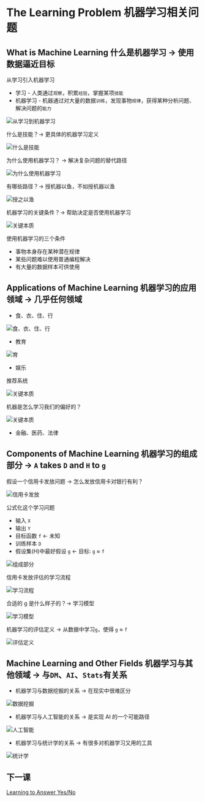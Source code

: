 # The Learning Problem 机器学习相关问题
## What is Machine Learning 什么是机器学习 -> 使用数据逼近目标

从学习引入机器学习
- 学习 - 人类通过`观察`，积累`经验`，掌握某项`技能`
- 机器学习 - 机器通过对大量的数据`训练`，发现事物`规律`，获得某种分析问题、解决问题的`能力`

![从学习到机器学习](/images/jqxx00.png)

什么是技能？-> 更具体的机器学习定义

![什么是技能](/images/jqxx01.png)

为什么使用机器学习？ -> 解决复杂问题的替代路径

![为什么使用机器学习](/images/jqxx02.png)

有哪些路径？-> 授机器以鱼，不如授机器以渔

![授之以渔](/images/jqxx03.png)

机器学习的关键条件？-> 帮助决定是否使用机器学习

![关键本质](/images/jqxx04.png)

使用机器学习的三个条件
- 事物本身存在某种潜在规律
- 某些问题难以使用普通编程解决
- 有大量的数据样本可供使用

## Applications of Machine Learning 机器学习的应用领域 -> 几乎任何领域
- 食、衣、住、行

![食、衣、住、行](/images/jqxx05.png)

- 教育

![育](/images/jqxx06.png)

- 娱乐

推荐系统

![关键本质](/images/jqxx07.png)

机器是怎么学习我们的偏好的？

![关键本质](/images/jqxx08.png)

- 金融、医药、法律

## Components of Machine Learning 机器学习的组成部分 -> `A` takes `D` and `H` to `g`

假设一个信用卡发放问题 -> 怎么发放信用卡对银行有利？

![信用卡发放](/images/jqxx09.png)

公式化这个学习问题
- 输入 `X`
- 输出 `Y`
- 目标函数 `f` <- 未知
- 训练样本 `D`
- 假设集(H)中最好假设 `g` <- 目标: `g` ≈ `f`

![组成部分](/images/jqxx10.png)

信用卡发放评估的学习流程 

![学习流程](/images/jqxx11.png)

合适的 g 是什么样子的？-> 学习模型

![学习模型](/images/jqxx12.png)

机器学习的评估定义 -> 从数据中学习`g`，使得 `g` ≈ `f`

![评估定义](/images/jqxx13.png)

## Machine Learning and Other Fields 机器学习与其他领域 -> 与`DM`、`AI`、`Stats`有关系

- 机器学习与数据挖掘的关系 -> 在现实中很难区分

![数据挖掘](/images/mldm.png)

- 机器学习与人工智能的关系 -> 是实现 AI 的一个可能路径

![人工智能](/images/mlai.png)

- 机器学习与统计学的关系 -> 有很多对机器学习又用的工具

![统计学](/images/mlst.png)

## 下一课

[Learning to Answer Yes/No](/note/MLF/mlf02.md)
